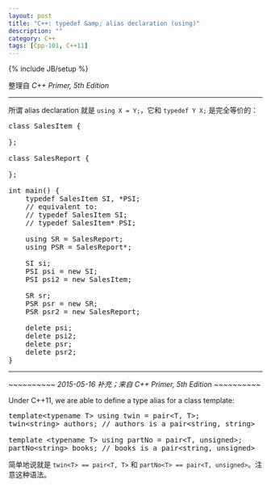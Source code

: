 ```yaml
---
layout: post
title: "C++: typedef &amp; alias declaration (using)"
description: ""
category: C++
tags: [Cpp-101, C++11]
---
```

{% include JB/setup %}

整理自 _C++ Primer, 5th Edition_

-----

所谓 alias declaration 就是 `using X = Y;`，它和 `typedef Y X;` 是完全等价的：

<pre class="prettyprint linenums">
class SalesItem {

};

class SalesReport {
	
};

int main() {
	typedef SalesItem SI, *PSI;
	// equivalent to:
	// typedef SalesItem SI;
	// typedef SalesItem* PSI;
	
	using SR = SalesReport;
	using PSR = SalesReport*;
	
	SI si;
	PSI psi = new SI;
	PSI psi2 = new SalesItem;
	
	SR sr;
	PSR psr = new SR;
	PSR psr2 = new SalesReport;
	
	delete psi;
	delete psi2;
	delete psr;
	delete psr2;
}
</pre>

-----

_~~~~~~~~~~ 2015-05-16 补充；来自 C++ Primer, 5th Edition ~~~~~~~~~~_

Under C++11, we are able to define a type alias for a class template:

<pre class="prettyprint linenums">
template&lt;typename T&gt; using twin = pair&lt;T, T&gt;;
twin&lt;string&gt; authors; // authors is a pair&lt;string, string&gt;

template &lt;typename T&gt; using partNo = pair&lt;T, unsigned&gt;;
partNo&lt;string&gt; books; // books is a pair&lt;string, unsigned&gt;
</pre>

简单地说就是 `twin<T> == pair<T, T>` 和 `partNo<T> == pair<T, unsigned>`。注意这种语法。
